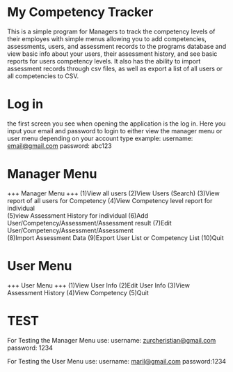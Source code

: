 # My Competency Tracker
This is a simple program  for Managers to track the competency levels of their employes with simple menus allowing you to add competencies, assessments, users, and assessment records to the programs database and view basic info about your users, their assessment history, and see basic reports for users competency levels. It also has the ability to import assessment records through csv files, as well as export a list of all users or all competencies to CSV.
# Log in
the first screen you see when opening the application is the log in. Here you input your email and password to login to either view the manager menu or user menu depending on your account type
example:
username: email@gmail.com
password: abc123
# Manager Menu 
+++ Manager Menu +++
(1)View all users
(2)View Users (Search)
(3)View report of all users for Competency
(4)View Competency level report for individual     
(5)view Assessment History for individual
(6)Add User/Competency/Assessment/Assessment result
(7)Edit User/Competency/Assessment/Assessment      
(8)Import Assessment Data
(9)Export User List or Competency List
(10)Quit
# User Menu
+++ User Menu +++
(1)View User Info
(2)Edit User Info
(3)View Assessment History
(4)View Competency
(5)Quit
# TEST
For Testing the Manager Menu use:
username: zurcheristian@gmail.com
password: 1234

For Testing the User Menu use:
username: maril@gmail.com
password:1234
